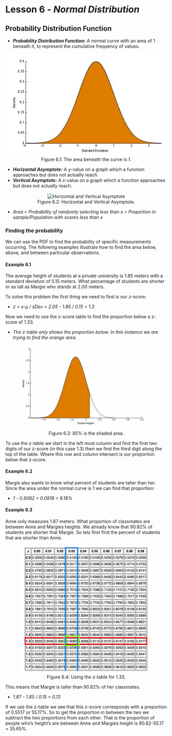 # Lesson 6 - _Normal Distribution_

## Probability Distribution Function

- **_Probability Distribution Function:_** A normal curve with an area of 1 beneath it, to represent the cumulative 
frequency of values.

<p align="center">
    <img align="center" alt="Curve" src=../Images/06Curve.PNG><br/>
Figure 6.1: The area beneath the curve is 1.
</p>

- **_Horizontal Asymptote:_** A y-value on a graph which a function approaches but does not actually reach.
- **_Vertical Asymptote:_** A x-value on a graph which a function approaches but does not actually reach.

<p align="center">
    <img align="center" alt="Horizontal and Vertical Asymptote" width=300 src=http://image.mathcaptain.com/cms/images/83/asymptote.PNG><br/>
Figure 6.2: Horizontal and Vertical Asymptote.
</p>

-  _Area = Probability of randomly selecting less than x = Proportion in sample/Population with scores less than x_

### Finding the probability
We can use the PDF to find the probability of specific measurements occurring. The following
examples illustrate how to find the area below, above, and between particular observations.

#### Example 6.1 
The average height of students at a private university is 1.85 meters with a
standard deviation of 0.15 meters. What percentage of students are shorter or as tall as Margie
who stands at 2.00 meters.

To solve this problem the first thing we need to find is our z-score:

 - _z = x-μ / sDev = 2.05 - 1.85 / 0.15 = 1.3_
 
Now we need to use the z-score table to find the proportion below a z-score of 1.33.

-  _The z-table only shows the proportion below. In this instance we are trying to find the orange area._

<p align="center">
    <img align="center" width=400 alt="Shaded Area" src=../Images/06Shaded.PNG><br/>
Figure 6.3: 85% is the shaded area.
</p>

To use the z-table we start in the left most column and find the first two digits of our z-score
(in this case 1.3) then we find the third digit along the top of the table. Where this row and
column intersect is our proportion below that z-score.

#### Example 6.2
Margie also wants to know what percent of students are taller than her. Since
the area under the normal curve is 1 we can find that proportion:

- _1 - 0.9082 = 0.0918 = 9.18%_

#### Example 6.3
Anne only measures 1.87 meters. What proportion of classmates are between Anne and Margies heights.
We already know that 90.82% of students are shorter that Margie. So lets first find the percent
of students that are shorter than Anne.

<p align="center">
    <img align="center" alt="ZTable" src=../Images/06ZTable.PNG><br/>
Figure 6.4: Using the z-table for 1.33. 
</p>

This means that Margie is taller than 90.82% of her classmates.

- _1.87 - 1.85 / 0.15 = 0.13_

If we use the z-table we see that this z-score corresponds with a proportion of 0.5517 or
55.17%. So to get the proportion in between the two we subtract the two proportions from each
other. That is the proportion of people who’s height’s are between Anne and Margies height is
90.82-55.17 = 35.65%.
